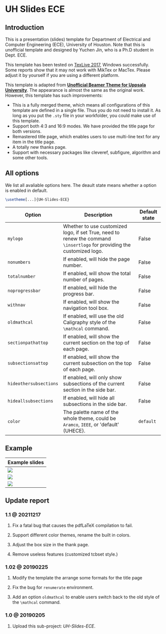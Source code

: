 # UH Slides ECE

## Introduction

This is a presentation (slides) template for Department of Electrical and Computer Engineering (ECE), University of Houston. Note that this is unofficial template and designed by Yuchen Jin, who is a Ph.D student in Dept. ECE.

This template has been tested on [TexLive 2017][texlive], Windows successfully. Some reports show that it may not work with MikTex or MacTex. Please adjust it by yourself if you are using a different platform.

This template is adapted from [**Unofficial Beamer Theme for Uppsala University**][slice-uppsala]. The appearance is almost the same as the original work. However, this template has such improvements:

* This is a fully merged theme, which means all configurations of this template are defined in a single file. Thus you do not need to install it. As long as you put the `.sty` file in your workfolder, you could make use of this template.
* Support both 4:3 and 16:9 modes. We have provided the title page for both versions.
* Remastered title page, which enables users to use multi-line text for any item in the title page.
* A totally new thanks page.
* Support with necessary packages like cleveref, subfigure, algorithm and some other tools.

## All options

We list all avaliable options here. The deault state means whether a option is enabled in default.

```latex
\usetheme[...]{UH-Slides-ECE}
```

| Option | Description | Default state |
| ------ | ----------- | ------------  |
| `mylogo` | Whether to use customized logo, if set True, need to renew the command `\insertlogo` for providing the customized logo.  | False |
| `nonumbers` | If enabled, will hide the page number.  | False |
| `totalnumber` | If enabled, will show the total number of pages.  | False |
| `noprogressbar` | If enabled, will hide the progress bar.  | False |
| `withnav` | If enabled, will show the navigation tool box.  | False |
| `oldmathcal` | If enabled, will use the old Caligraphy style of the `\mathcal` command.  | False |
| `sectionpathattop` | If enabled, will show the current section on the top of each page.  | False |
| `subsectionsattop` | If enabled, will show the current subsection on the top of each page.  | False |
| `hideothersubsections` | If enabled, will only show subsections of the current section in the side bar.  | False |
| `hideallsubsections` | If enabled, will hide all subsections in the side bar.  | False |
| `color` | The palette name of the whole theme, could be `Aramco`, `IEEE`, or 'default' (UHECE).  | `default` |

## Example

| Example slides |
| ----- |
| ![][ex-fig-1] |
| ![][ex-fig-2] |
| ![][ex-fig-3] |

## Update report

### 1.1 @ 20211217

1. Fix a fatal bug that causes the pdfLaTeX compilation to fail.

2. Support different color themes, rename the built in colors.

3. Adjust the box size in the thank page.

4. Remove useless features (customized tcbset style.)

### 1.02 @ 20190225

1. Modify the template the arrange some formats for the title page

2. Fix the bug for `renumerate` environment.

3. Add an option `oldmathcal` to enable users switch back to the old style of the `\mathcal` command.

### 1.0 @ 20190205

1. Upload this sub-project: *UH-Slides-ECE*.

[slice-uppsala]:https://github.com/silverdaz/UppsalaBeamer
[texlive]:https://ctan.org/pkg/texlive
[ex-fig-1]:./display/uh-ece-1.jpg
[ex-fig-2]:./display/uh-ece-2.jpg
[ex-fig-3]:./display/uh-ece-3.jpg